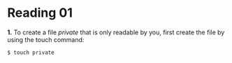 Reading 01
==========

**1.** To create a file *private* that is only readable by you, first create the file by using the touch command: 
	
	$ touch private

 
